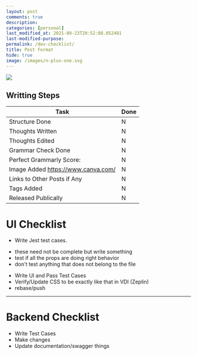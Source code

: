 ```yaml
---
layout: post
comments: true
description:
categories: [personal]
last_modified_at: 2021-09-23T20:52:08.052481
last-modified-purpose:
permalink: /dev-checklist/
title: Post Format
hide: true
image: /images/n-plus-one.svg
---
```

![](/images/switch-jobs.jpg)

## Writting Steps

| Task                        | Done |
|-----------------------------|------|
| Structure Done              | N    |
| Thoughts Written            | N    |
| Thoughts Edited             | N    |
| Grammar Check Done          | N    |
| Perfect Grammarly Score:    | N    |
| Image Added  https://www.canva.com/                | N    |
| Links to Other Posts if Any | N    |
| Tags Added                  | N    |
| Released Publically         | N    |

# UI Checklist

- Write Jest test cases.
* these need not be complete but write something
* test if all the props are doing right behavior
* don't test anything that does not belong to the file

- Write UI and Pass Test Cases
- Verify/Update CSS to be exactly like that in VDI (Zeplin)
- rebase/push

---

# Backend Checklist

- Write Test Cases
- Make changes
- Update documentation/swagger things

